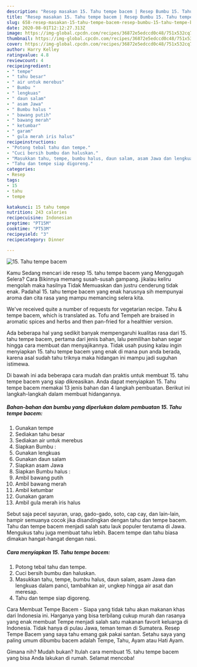 ```yaml
---
description: "Resep masakan 15. Tahu tempe bacem | Resep Bumbu 15. Tahu tempe bacem Yang Bisa Manjain Lidah"
title: "Resep masakan 15. Tahu tempe bacem | Resep Bumbu 15. Tahu tempe bacem Yang Bisa Manjain Lidah"
slug: 658-resep-masakan-15-tahu-tempe-bacem-resep-bumbu-15-tahu-tempe-bacem-yang-bisa-manjain-lidah
date: 2020-08-01T12:12:27.313Z
image: https://img-global.cpcdn.com/recipes/36872e5edccd0c48/751x532cq70/15-tahu-tempe-bacem-foto-resep-utama.jpg
thumbnail: https://img-global.cpcdn.com/recipes/36872e5edccd0c48/751x532cq70/15-tahu-tempe-bacem-foto-resep-utama.jpg
cover: https://img-global.cpcdn.com/recipes/36872e5edccd0c48/751x532cq70/15-tahu-tempe-bacem-foto-resep-utama.jpg
author: Harry Kelley
ratingvalue: 4.8
reviewcount: 4
recipeingredient:
- " tempe"
- " tahu besar"
- " air untuk merebus"
- " Bumbu "
- " lengkuas"
- " daun salam"
- " asam Jawa"
- " Bumbu halus "
- " bawang putih"
- " bawang merah"
- " ketumbar"
- " garam"
- " gula merah iris halus"
recipeinstructions:
- "Potong tebal tahu dan tempe."
- "Cuci bersih bumbu dan haluskan."
- "Masukkan tahu, tempe, bumbu halus, daun salam, asam Jawa dan lengkuas dalam panci, tambahkan air, ungkep hingga air asat dan meresap."
- "Tahu dan tempe siap digoreng."
categories:
- Resep
tags:
- 15
- tahu
- tempe

katakunci: 15 tahu tempe 
nutrition: 243 calories
recipecuisine: Indonesian
preptime: "PT15M"
cooktime: "PT53M"
recipeyield: "3"
recipecategory: Dinner

---
```



![15. Tahu tempe bacem](https://img-global.cpcdn.com/recipes/36872e5edccd0c48/751x532cq70/15-tahu-tempe-bacem-foto-resep-utama.jpg)

Kamu Sedang mencari ide resep 15. tahu tempe bacem yang Menggugah Selera? Cara Bikinnya memang susah-susah gampang. jikalau keliru mengolah maka hasilnya Tidak Memuaskan dan justru cenderung tidak enak. Padahal 15. tahu tempe bacem yang enak harusnya sih mempunyai aroma dan cita rasa yang mampu memancing selera kita.

We&#39;ve received quite a number of requests for vegetarian recipe. Tahu &amp; tempe bacem, which is translated as. Tofu and Tempeh are braised in aromatic spices and herbs and then pan-fried for a healthier version.

Ada beberapa hal yang sedikit banyak mempengaruhi kualitas rasa dari 15. tahu tempe bacem, pertama dari jenis bahan, lalu pemilihan bahan segar hingga cara membuat dan menyajikannya. Tidak usah pusing kalau ingin menyiapkan 15. tahu tempe bacem yang enak di mana pun anda berada, karena asal sudah tahu triknya maka hidangan ini mampu jadi suguhan istimewa.


Di bawah ini ada beberapa cara mudah dan praktis untuk membuat 15. tahu tempe bacem yang siap dikreasikan. Anda dapat menyiapkan 15. Tahu tempe bacem memakai 13 jenis bahan dan 4 langkah pembuatan. Berikut ini langkah-langkah dalam membuat hidangannya.

<!--inarticleads1-->

##### Bahan-bahan dan bumbu yang diperlukan dalam pembuatan 15. Tahu tempe bacem:

1. Gunakan  tempe
1. Sediakan  tahu besar
1. Sediakan  air untuk merebus
1. Siapkan  Bumbu :
1. Gunakan  lengkuas
1. Gunakan  daun salam
1. Siapkan  asam Jawa
1. Siapkan  Bumbu halus :
1. Ambil  bawang putih
1. Ambil  bawang merah
1. Ambil  ketumbar
1. Gunakan  garam
1. Ambil  gula merah iris halus


Sebut saja pecel sayuran, urap, gado-gado, soto, cap cay, dan lain-lain, hampir semuanya cocok jika disandingkan dengan tahu dan tempe bacem. Tahu dan tempe bacem menjadi salah satu lauk populer terutama di Jawa. Mengukus tahu juga membuat tahu lebih. Bacem tempe dan tahu biasa dimakan hangat-hangat dengan nasi. 

<!--inarticleads2-->

##### Cara menyiapkan 15. Tahu tempe bacem:

1. Potong tebal tahu dan tempe.
1. Cuci bersih bumbu dan haluskan.
1. Masukkan tahu, tempe, bumbu halus, daun salam, asam Jawa dan lengkuas dalam panci, tambahkan air, ungkep hingga air asat dan meresap.
1. Tahu dan tempe siap digoreng.


Cara Membuat Tempe Bacem - Siapa yang tidak tahu akan makanan khas dari Indonesia ini. Harganya yang bisa terbilang cukup murah dan rasanya yang enak membuat Tempe menjadi salah satu makanan favorit keluarga di Indonesia. Tidak hanya di pulau Jawa, teman teman di Sumatera. Resep Tempe Bacem yang saya tahu emang gak pakai santan. Setahu saya yang paling umum dibumbu bacem adalah Tempe, Tahu, Ayam atau Hati Ayam. 

Gimana nih? Mudah bukan? Itulah cara membuat 15. tahu tempe bacem yang bisa Anda lakukan di rumah. Selamat mencoba!
